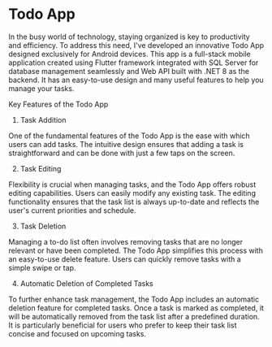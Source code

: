 # Todo App

In the busy world of technology, staying organized is key to productivity and efficiency. To address this need, I've developed an innovative Todo App designed exclusively for Android devices. This app is a full-stack mobile application created using Flutter framework integrated with SQL Server for database management seamlessly and Web API built with .NET 8 as the backend. It has an easy-to-use design and many useful features to help you manage your tasks.

Key Features of the Todo App
1. Task Addition

One of the fundamental features of the Todo App is the ease with which users can add tasks. The intuitive design ensures that adding a task is straightforward and can be done with just a few taps on the screen. 

2. Task Editing

Flexibility is crucial when managing tasks, and the Todo App offers robust editing capabilities. Users can easily modify any existing task. The editing functionality ensures that the task list is always up-to-date and reflects the user's current priorities and schedule.

3. Task Deletion

Managing a to-do list often involves removing tasks that are no longer relevant or have been completed. The Todo App simplifies this process with an easy-to-use delete feature. Users can quickly remove tasks with a simple swipe or tap.

4. Automatic Deletion of Completed Tasks

To further enhance task management, the Todo App includes an automatic deletion feature for completed tasks. Once a task is marked as completed, it will be automatically removed from the task list after a predefined duration. It is particularly beneficial for users who prefer to keep their task list concise and focused on upcoming tasks.

